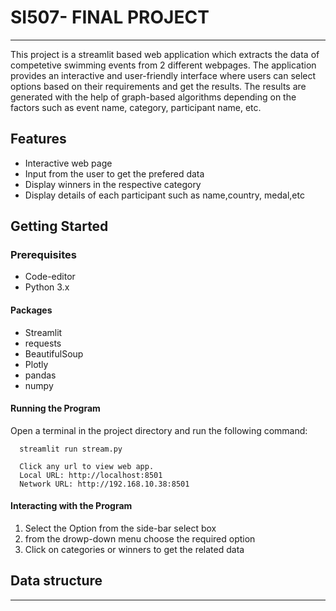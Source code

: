 # SI507- FINAL PROJECT
*******************************************************************************************************************************************************


This project is a streamlit based web application which extracts the data of competetive swimming events from 2 different webpages. The application provides an interactive and user-friendly interface where users can select options based on their requirements and get the results. The results are generated with the help of graph-based algorithms depending on the factors such as event name, category, participant name, etc. 


## Features

* Interactive web page
* Input from the user to get the prefered data
* Display winners in the respective category
* Display details of each participant such as name,country, medal,etc

## Getting Started

### Prerequisites
* Code-editor
* Python 3.x


#### Packages
- Streamlit
- requests 
- BeautifulSoup
- Plotly
- pandas
- numpy

#### Running the Program
Open a terminal in the project directory and run the following command:

      streamlit run stream.py
      
      Click any url to view web app.
      Local URL: http://localhost:8501
      Network URL: http://192.168.10.38:8501
      
#### Interacting with the Program
1. Select the Option from the side-bar select box
2. from the drowp-down menu choose the required option
3. Click on categories or winners to get the related data

## Data structure






*********************************************************************************************************************************


